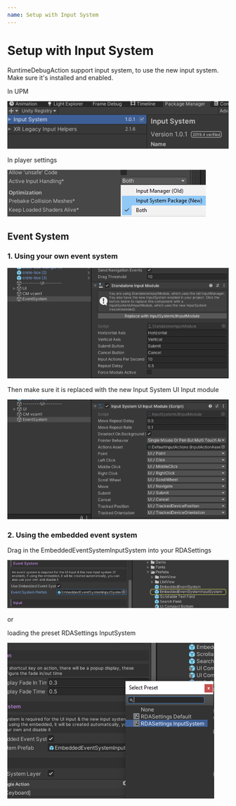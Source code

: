 ```yaml
---
name: Setup with Input System
---
```


# Setup with Input System

RuntimeDebugAction support input system, to use the new input system. Make sure it's installed and enabled.

In UPM

![](../images/2020-12-02-16-43-02.png)

In player settings

![](../images/2020-12-02-16-48-32.png)

## Event System

### 1. Using your own event system

![](../images/2020-12-02-16-49-42.png)

Then make sure it is replaced with the new Input System UI Input module

![](../images/2020-12-02-16-50-22.png)

### 2. Using the embedded event system

Drag in the EmbeddedEventSystemInputSystem into your RDASettings

![](../images/2020-12-02-17-25-01.png)

or 

loading the preset RDASettings InputSystem

![](../images/2020-12-02-17-33-50.png)
